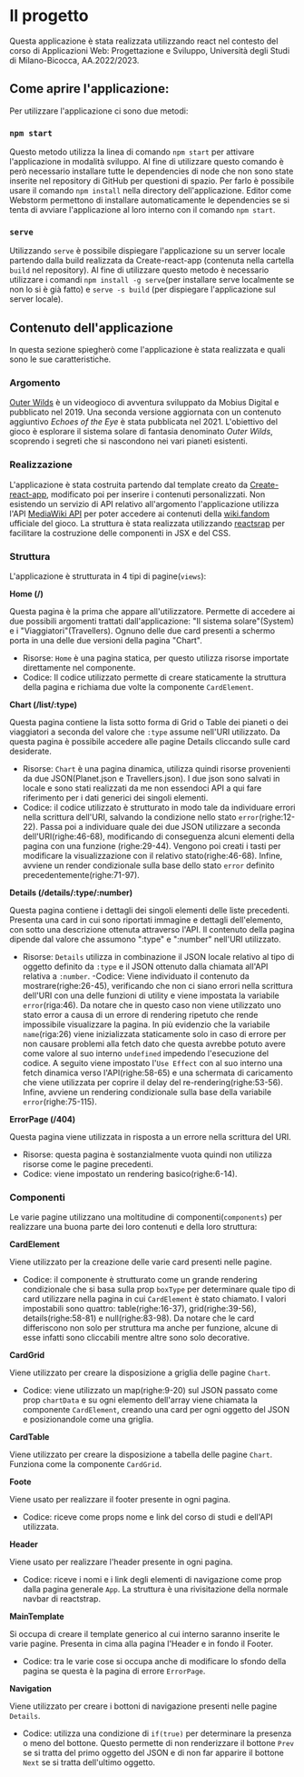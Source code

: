 # Il progetto

Questa applicazione è stata realizzata utilizzando react nel contesto del corso di Applicazioni Web: Progettazione e Sviluppo, 
Università degli Studi di Milano-Bicocca, AA.2022/2023.

## Come aprire l'applicazione:

Per utilizzare l'applicazione ci sono due metodi:

### `npm start`

Questo metodo utilizza la linea di comando `npm start` per attivare l'applicazione in modalità sviluppo. Al fine di utilizzare questo comando è però necessario installare tutte le dependencies di node che non sono state inserite nel repository di GitHub per questioni di spazio. Per farlo è possibile usare il comando `npm install` nella directory dell'applicazione. Editor come Webstorm permettono di installare automaticamente le dependencies se si tenta di avviare l'applicazione al loro interno con il comando `npm start`.

### `serve`

Utilizzando `serve` è possibile dispiegare l'applicazione su un server locale partendo dalla build realizzata da Create-react-app (contenuta nella cartella `build` nel repository). Al fine di utilizzare questo metodo è necessario utilizzare i comandi `npm install -g serve`(per installare serve localmente se non lo si è già fatto) e `serve -s build` (per dispiegare l'applicazione sul server locale).


## Contenuto dell'applicazione

In questa sezione spiegherò come l'applicazione è stata realizzata e quali sono le sue caratteristiche.

### Argomento

[Outer Wilds](https://www.mobiusdigitalgames.com/outer-wilds.html) è un videogioco di avventura sviluppato da Mobius Digital e pubblicato nel 2019. Una seconda versione aggiornata con un contenuto aggiuntivo *Echoes of the Eye* è stata pubblicata nel 2021. L'obiettivo del gioco è esplorare il sistema solare di fantasia denominato *Outer Wilds*, scoprendo i segreti che si nascondono nei vari pianeti esistenti.

### Realizzazione

L'applicazione è stata costruita partendo dal template creato da [Create-react-app](https://create-react-app.dev/), modificato poi per inserire i contenuti personalizzati. Non esistendo un servizio di API relativo all'argomento l'applicazione utilizza l'API [MediaWiki API](https://www.mediawiki.org/wiki/API:Main_page) per poter accedere ai contenuti della [wiki.fandom](https://outerwilds.fandom.com/wiki/Outer_Wilds_Wiki) ufficiale del gioco. La struttura è stata realizzata utilizzando [reactsrap](https://reactstrap.github.io/?path=/story/home-installation--page) per facilitare la costruzione delle componenti in JSX e del CSS.

### Struttura

L'applicazione è strutturata in 4 tipi di pagine(`views`):


**Home (/)**

Questa pagina è la prima che appare all'utilizzatore. Permette di accedere ai due possibili argomenti trattati dall'applicazione: "Il sistema solare"(System) e i "Viaggiatori"(Travellers). Ognuno delle due card presenti a schermo porta in una delle due versioni della pagina "Chart".

- Risorse: `Home` è una pagina statica, per questo utilizza risorse importate direttamente nel componente.
- Codice: Il codice utilizzato permette di creare staticamente la struttura della pagina e richiama due volte la componente `CardElement`.


**Chart (/list/:type)**

Questa pagina contiene la lista sotto forma di Grid o Table dei pianeti o dei viaggiatori a seconda del valore che `:type` assume nell'URI utilizzato. 
Da questa pagina è possibile accedere alle pagine Details cliccando sulle card desiderate.

- Risorse: `Chart` è una pagina dinamica, utilizza quindi risorse provenienti da due JSON(Planet.json e Travellers.json). I due json sono salvati in locale e sono stati realizzati da me non essendoci API a qui fare riferimento per i dati generici dei singoli elementi.
- Codice: il codice utilizzato è strutturato in modo tale da individuare errori nella scrittura dell'URI, salvando la condizione nello stato `error`(righe:12-22). Passa poi a individuare quale dei due JSON utilizzare a seconda dell'URI(righe:46-68), modificando di conseguenza alcuni elementi della pagina con una funzione (righe:29-44). Vengono poi creati i tasti per modificare la visualizzazione con il relativo stato(righe:46-68). Infine, avviene un render condizionale sulla base dello stato `error` definito precedentemente(righe:71-97).


**Details (/details/:type/:number)**

Questa pagina contiene i dettagli dei singoli elementi delle liste precedenti. Presenta una card in cui sono riportati immagine e dettagli dell'elemento, con sotto una descrizione ottenuta attraverso l'API. Il contenuto della pagina dipende dal valore che assumono ":type" e ":number" nell'URI utilizzato.

- Risorse: `Details` utilizza in combinazione il JSON locale relativo al tipo di oggetto definito da `:type` e il JSON ottenuto dalla chiamata all'API relativa a `:number`.
-Codice: Viene individuato il contenuto da mostrare(righe:26-45), verificando che non ci siano errori nella scrittura dell'URI con una delle funzioni di utility e viene impostata la variabile `error`(riga:46). Da notare che in questo caso non viene utilizzato uno stato error a causa di un errore di rendering ripetuto che rende impossibile visualizzare la pagina. In più evidenzio che la variabile `name`(riga:26) viene inizializzata staticamente solo in caso di errore per non causare problemi alla fetch dato che questa avrebbe potuto avere come valore al suo interno `undefined` impedendo l'esecuzione del codice. A seguito viene impostato l'`Use Effect` con al suo interno una fetch dinamica verso l'API(righe:58-65) e una schermata di caricamento che viene utilizzata per coprire il delay del re-rendering(righe:53-56). Infine, avviene un rendering condizionale sulla base della variabile `error`(righe:75-115).


**ErrorPage (/404)**

Questa pagina viene utilizzata in risposta a un errore nella scrittura del URI.

- Risorse: questa pagina è sostanzialmente vuota quindi non utilizza risorse come le pagine precedenti.
- Codice: viene impostato un rendering basico(righe:6-14).


### Componenti

Le varie pagine utilizzano una moltitudine di componenti(`components`) per realizzare una buona parte dei loro contenuti e della loro struttura:


**CardElement**

Viene utilizzato per la creazione delle varie card presenti nelle pagine.

- Codice: il componente è strutturato come un grande rendering condizionale che si basa sulla prop `boxType` per determinare quale tipo di card utilizzare nella pagina in cui `CardElement` è stato chiamato. I valori impostabili sono quattro: table(righe:16-37), grid(righe:39-56), details(righe:58-81) e null(righe:83-98). Da notare che le card differiscono non solo per struttura ma anche per funzione, alcune di esse infatti sono cliccabili mentre altre sono solo decorative.


**CardGrid**

Viene utilizzato per creare la disposizione a griglia delle pagine `Chart`.

- Codice: viene utilizzato un map(righe:9-20) sul JSON passato come prop `chartData` e su ogni elemento dell'array viene chiamata la componente `CardElement`, creando una card per ogni oggetto del JSON e posizionandole come una griglia.


**CardTable**

Viene utilizzato per creare la disposizione a tabella delle pagine `Chart`. Funziona come la componente `CardGrid`.


**Foote**

Viene usato per realizzare il footer presente in ogni pagina.

- Codice: riceve come props nome e link del corso di studi e dell'API utilizzata.


**Header**

Viene usato per realizzare l'header presente in ogni pagina.

- Codice: riceve i nomi e i link degli elementi di navigazione come prop dalla pagina generale `App`. La struttura è una rivisitazione della normale navbar di reactstrap.


**MainTemplate**

Si occupa di creare il template generico al cui interno saranno inserite le varie pagine. Presenta in cima alla pagina l'Header e in fondo il Footer.

- Codice: tra le varie cose si occupa anche di modificare lo sfondo della pagina se questa è la pagina di errore `ErrorPage`.


**Navigation**

Viene utilizzato per creare i bottoni di navigazione presenti nelle pagine `Details`.

- Codice: utilizza una condizione di `if(true)` per determinare la presenza o meno del bottone. Questo permette di non renderizzare il bottone `Prev` se si tratta del primo oggetto del JSON e di non far apparire il bottone `Next` se si tratta dell'ultimo oggetto.
